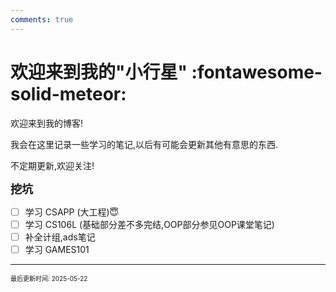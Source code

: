 ```yaml
---
comments: true
---
```


# 欢迎来到我的"小行星" :fontawesome-solid-meteor:

欢迎来到我的博客!

我会在这里记录一些学习的笔记,以后有可能会更新其他有意思的东西.

不定期更新,欢迎关注!

<font size = "4">**挖坑**</font>

- [ ] 学习 CSAPP (大工程)😇
- [ ] 学习 CS106L (基础部分差不多完结,OOP部分参见OOP课堂笔记)
- [ ] 补全计组,ads笔记
- [ ] 学习 GAMES101

---

<font size="1">最后更新时间: 2025-05-22</font>